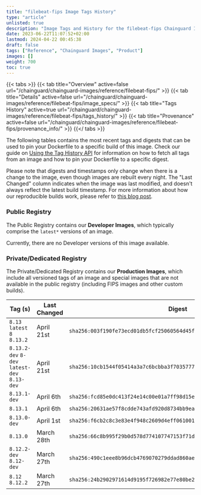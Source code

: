 ```yaml
---
title: "filebeat-fips Image Tags History"
type: "article"
unlisted: true
description: "Image Tags and History for the filebeat-fips Chainguard Image"
date: 2023-06-22T11:07:52+02:00
lastmod: 2024-04-22 00:45:38
draft: false
tags: ["Reference", "Chainguard Images", "Product"]
images: []
weight: 700
toc: true
---
```


{{< tabs >}}
{{< tab title="Overview" active=false url="/chainguard/chainguard-images/reference/filebeat-fips/" >}}
{{< tab title="Details" active=false url="/chainguard/chainguard-images/reference/filebeat-fips/image_specs/" >}}
{{< tab title="Tags History" active=true url="/chainguard/chainguard-images/reference/filebeat-fips/tags_history/" >}}
{{< tab title="Provenance" active=false url="/chainguard/chainguard-images/reference/filebeat-fips/provenance_info/" >}}
{{</ tabs >}}

The following tables contains the most recent tags and digests that can be used to pin your Dockerfile to a specific build of this image. Check our guide on [Using the Tag History API](/chainguard/chainguard-images/using-the-tag-history-api/) for information on how to fetch all tags from an image and how to pin your Dockerfile to a specific digest.

Please note that digests and timestamps only change when there is a change to the image, even though images are rebuilt every night. The "Last Changed" column indicates when the image was last modified, and doesn't always reflect the latest build timestamp. For more information about how our reproducible builds work, please refer to [this blog post](https://www.chainguard.dev/unchained/reproducing-chainguards-reproducible-image-builds).

### Public Registry
The Public Registry contains our **Developer Images**, which typically comprise the `latest*` versions of an image.

Currently, there are no Developer versions of this image available.

### Private/Dedicated Registry
The Private/Dedicated Registry contains our **Production Images**, which include all versioned tags of an image and special images that are not available in the public registry (including FIPS images and other custom builds).

| Tag (s)                                       | Last Changed | Digest                                                                    |
|-----------------------------------------------|--------------|---------------------------------------------------------------------------|
|  `8.13` `latest` `8` `8.13.2`                 | April 21st   | `sha256:003f190fe73ecd01db5fcf25060564d45f4dcce6e8d8b78f683582b38d8db0eb` |
|  `8.13.2-dev` `8-dev` `latest-dev` `8.13-dev` | April 21st   | `sha256:10cb1544f05414a3a7c6bcbba3f7035777c8b8d848cac3d3924f1eb2ba20d425` |
|  `8.13.1-dev`                                 | April 6th    | `sha256:fcd85e0dc413f24e14c00e01a7ff98d15e6bd470916e78aca893ce3611251a12` |
|  `8.13.1`                                     | April 6th    | `sha256:20631ae57f8cdde743afd920d8734bb9ea2fc1f8d8b2110004dca373f6f47a25` |
|  `8.13.0-dev`                                 | April 1st    | `sha256:f6cb2c8c3e83e4f948c2609d4eff0610011e112efa6f330126b657ac964fdb29` |
|  `8.13.0`                                     | March 28th   | `sha256:66c8b995f29b0d578d774107747153f71dea03f1822306296f4523502821517e` |
|  `8.12.2-dev` `8.12-dev`                      | March 27th   | `sha256:490c1eee8b96dcb4769070279ddad860ae4cc174b015fb75f59f3203f1ec76ed` |
|  `8.12` `8.12.2`                              | March 27th   | `sha256:24b2902971614d9195f726982e77e80be247eaa08245660b1b7c789d85073e78` |

